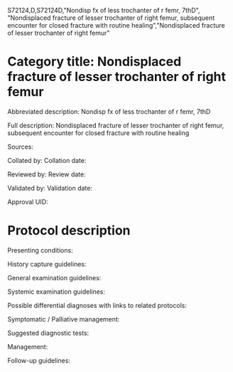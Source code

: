S72124,D,S72124D,"Nondisp fx of less trochanter of r femr, 7thD", "Nondisplaced fracture of lesser trochanter of right femur, subsequent encounter for closed fracture with routine healing","Nondisplaced fracture of lesser trochanter of right femur"
# Category title: Nondisplaced fracture of lesser trochanter of right femur

Abbreviated description: Nondisp fx of less trochanter of r femr, 7thD

Full description: Nondisplaced fracture of lesser trochanter of right femur, subsequent encounter for closed fracture with routine healing

Sources:

Collated by:
Collation date:

Reviewed by:
Review date:

Validated by:
Validation date:

Approval UID:

# Protocol description

Presenting conditions:

History capture guidelines:

General examination guidelines:

Systemic examination guidelines:

Possible differential diagnoses with links to related protocols:

Symptomatic / Palliative management:

Suggested diagnostic tests:

Management:

Follow-up guidelines:
